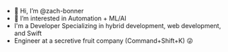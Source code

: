 - 👋 Hi, I’m @zach-bonner
- 👀 I’m interested in Automation + ML/AI
- I'm a Developer Specializing in hybrid development, web development, and Swift
- Engineer at a secretive fruit company (Command+Shift+K) 😜

<!---
zach-bonner/zach-bonner is a ✨ special ✨ repository because its `README.md` (this file) appears on your GitHub profile.
You can click the Preview link to take a look at your changes.
--->
